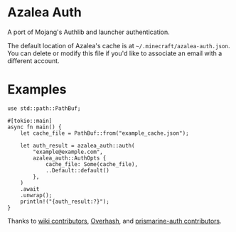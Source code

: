 # Azalea Auth

A port of Mojang's Authlib and launcher authentication.

The default location of Azalea's cache is at `~/.minecraft/azalea-auth.json`. You can delete or modify this file if you'd like to associate an email with a different account.

# Examples

```no_run
use std::path::PathBuf;

#[tokio::main]
async fn main() {
    let cache_file = PathBuf::from("example_cache.json");

    let auth_result = azalea_auth::auth(
        "example@example.com",
        azalea_auth::AuthOpts {
            cache_file: Some(cache_file),
            ..Default::default()
        },
    )
    .await
    .unwrap();
    println!("{auth_result:?}");
}
```

Thanks to [wiki contributors](https://minecraft.wiki/w/Microsoft_authentication), [Overhash](https://gist.github.com/OverHash/a71b32846612ba09d8f79c9d775bfadf), and [prismarine-auth contributors](https://github.com/PrismarineJS/prismarine-auth).
